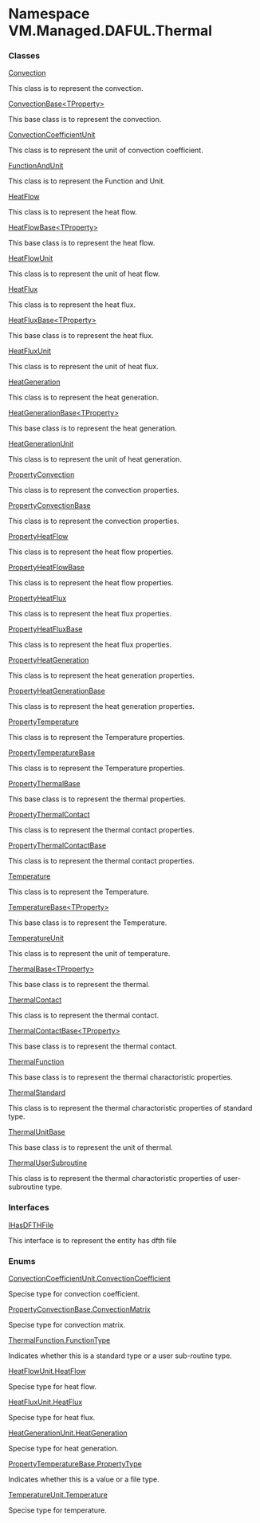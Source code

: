 # Namespace VM.Managed.DAFUL.Thermal

### Classes

 [Convection](VM.Managed.DAFUL.Thermal.Convection.md)

This class is to represent the convection.

 [ConvectionBase<TProperty\>](VM.Managed.DAFUL.Thermal.ConvectionBase\-1.md)

This base class is to represent the convection.

 [ConvectionCoefficientUnit](VM.Managed.DAFUL.Thermal.ConvectionCoefficientUnit.md)

This class is to represent the unit of convection coefficient.

 [FunctionAndUnit](VM.Managed.DAFUL.Thermal.FunctionAndUnit.md)

This class is to represent the Function and Unit.

 [HeatFlow](VM.Managed.DAFUL.Thermal.HeatFlow.md)

This class is to represent the heat flow.

 [HeatFlowBase<TProperty\>](VM.Managed.DAFUL.Thermal.HeatFlowBase\-1.md)

This base class is to represent the heat flow.

 [HeatFlowUnit](VM.Managed.DAFUL.Thermal.HeatFlowUnit.md)

This class is to represent the unit of heat flow.

 [HeatFlux](VM.Managed.DAFUL.Thermal.HeatFlux.md)

This class is to represent the heat flux.

 [HeatFluxBase<TProperty\>](VM.Managed.DAFUL.Thermal.HeatFluxBase\-1.md)

This base class is to represent the heat flux.

 [HeatFluxUnit](VM.Managed.DAFUL.Thermal.HeatFluxUnit.md)

This class is to represent the unit of heat flux.

 [HeatGeneration](VM.Managed.DAFUL.Thermal.HeatGeneration.md)

This class is to represent the heat generation.

 [HeatGenerationBase<TProperty\>](VM.Managed.DAFUL.Thermal.HeatGenerationBase\-1.md)

This base class is to represent the heat generation.

 [HeatGenerationUnit](VM.Managed.DAFUL.Thermal.HeatGenerationUnit.md)

This class is to represent the unit of heat generation.

 [PropertyConvection](VM.Managed.DAFUL.Thermal.PropertyConvection.md)

This class is to represent the convection properties.

 [PropertyConvectionBase](VM.Managed.DAFUL.Thermal.PropertyConvectionBase.md)

This class is to represent the convection properties.

 [PropertyHeatFlow](VM.Managed.DAFUL.Thermal.PropertyHeatFlow.md)

This class is to represent the heat flow properties.

 [PropertyHeatFlowBase](VM.Managed.DAFUL.Thermal.PropertyHeatFlowBase.md)

This class is to represent the heat flow properties.

 [PropertyHeatFlux](VM.Managed.DAFUL.Thermal.PropertyHeatFlux.md)

This class is to represent the heat flux properties.

 [PropertyHeatFluxBase](VM.Managed.DAFUL.Thermal.PropertyHeatFluxBase.md)

This class is to represent the heat flux properties.

 [PropertyHeatGeneration](VM.Managed.DAFUL.Thermal.PropertyHeatGeneration.md)

This class is to represent the heat generation properties.

 [PropertyHeatGenerationBase](VM.Managed.DAFUL.Thermal.PropertyHeatGenerationBase.md)

This class is to represent the heat generation properties.

 [PropertyTemperature](VM.Managed.DAFUL.Thermal.PropertyTemperature.md)

This class is to represent the Temperature properties.

 [PropertyTemperatureBase](VM.Managed.DAFUL.Thermal.PropertyTemperatureBase.md)

This class is to represent the Temperature properties.

 [PropertyThermalBase](VM.Managed.DAFUL.Thermal.PropertyThermalBase.md)

This base class is to represent the thermal properties.

 [PropertyThermalContact](VM.Managed.DAFUL.Thermal.PropertyThermalContact.md)

This class is to represent the thermal contact properties.

 [PropertyThermalContactBase](VM.Managed.DAFUL.Thermal.PropertyThermalContactBase.md)

This class is to represent the thermal contact properties.

 [Temperature](VM.Managed.DAFUL.Thermal.Temperature.md)

This class is to represent the Temperature.

 [TemperatureBase<TProperty\>](VM.Managed.DAFUL.Thermal.TemperatureBase\-1.md)

This base class is to represent the Temperature.

 [TemperatureUnit](VM.Managed.DAFUL.Thermal.TemperatureUnit.md)

This class is to represent the unit of temperature.

 [ThermalBase<TProperty\>](VM.Managed.DAFUL.Thermal.ThermalBase\-1.md)

This base class is to represent the thermal.

 [ThermalContact](VM.Managed.DAFUL.Thermal.ThermalContact.md)

This class is to represent the thermal contact.

 [ThermalContactBase<TProperty\>](VM.Managed.DAFUL.Thermal.ThermalContactBase\-1.md)

This base class is to represent the thermal contact.

 [ThermalFunction](VM.Managed.DAFUL.Thermal.ThermalFunction.md)

This base class is to represent the thermal charactoristic properties.

 [ThermalStandard](VM.Managed.DAFUL.Thermal.ThermalStandard.md)

This class is to represent the thermal charactoristic properties of standard type.

 [ThermalUnitBase](VM.Managed.DAFUL.Thermal.ThermalUnitBase.md)

This base class is to represent the unit of thermal.

 [ThermalUserSubroutine](VM.Managed.DAFUL.Thermal.ThermalUserSubroutine.md)

This class is to represent the thermal charactoristic properties of user-subroutine type.

### Interfaces

 [IHasDFTHFile](VM.Managed.DAFUL.Thermal.IHasDFTHFile.md)

This interface is to represent the entity has dfth file

### Enums

 [ConvectionCoefficientUnit.ConvectionCoefficient](VM.Managed.DAFUL.Thermal.ConvectionCoefficientUnit.ConvectionCoefficient.md)

Specise type for convection coefficient.

 [PropertyConvectionBase.ConvectionMatrix](VM.Managed.DAFUL.Thermal.PropertyConvectionBase.ConvectionMatrix.md)

Specise type for convection matrix.

 [ThermalFunction.FunctionType](VM.Managed.DAFUL.Thermal.ThermalFunction.FunctionType.md)

Indicates whether this is a standard type or a user sub-routine type.

 [HeatFlowUnit.HeatFlow](VM.Managed.DAFUL.Thermal.HeatFlowUnit.HeatFlow.md)

Specise type for heat flow.

 [HeatFluxUnit.HeatFlux](VM.Managed.DAFUL.Thermal.HeatFluxUnit.HeatFlux.md)

Specise type for heat flux.

 [HeatGenerationUnit.HeatGeneration](VM.Managed.DAFUL.Thermal.HeatGenerationUnit.HeatGeneration.md)

Specise type for heat generation.

 [PropertyTemperatureBase.PropertyType](VM.Managed.DAFUL.Thermal.PropertyTemperatureBase.PropertyType.md)

Indicates whether this is a value or a file type.

 [TemperatureUnit.Temperature](VM.Managed.DAFUL.Thermal.TemperatureUnit.Temperature.md)

Specise type for temperature.


